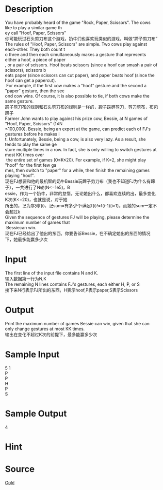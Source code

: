 
# Description

<div class="content"><div>You have probably heard of the game &#34;Rock, Paper, Scissors&#34;. The cows like to play a similar game th</div>
<div>ey call &#34;Hoof, Paper, Scissors&#34;</div>
<div>你可能玩过石头剪刀布这个游戏，奶牛们也喜欢玩类似的游戏，叫做“蹄子剪刀布”</div>
<div>The rules of &#34;Hoof, Paper, Scissors&#34; are simple. Two cows play against each-other. They both count t</div>
<div>o three and then each simultaneously makes a gesture that represents either a hoof, a piece of paper</div>
<div>, or a pair of scissors. Hoof beats scissors (since a hoof can smash a pair of scissors), scissors b</div>
<div>eats paper (since scissors can cut paper), and paper beats hoof (since the hoof can get a papercut).</div>
<div> For example, if the first cow makes a &#34;hoof&#34; gesture and the second a &#34;paper&#34; gesture, then the sec</div>
<div>ond cow wins. Of course, it is also possible to tie, if both cows make the same gesture.</div>
<div></div>
<div>蹄子剪刀布的规则和石头剪刀布的规则是一样的，蹄子踩碎剪刀，剪刀剪布，布包蹄子</div>
<div></div>
<div>Farmer John wants to play against his prize cow, Bessie, at N games of &#34;Hoof, Paper, Scissors&#34; (1≤N</div>
<div>≤100,000). Bessie, being an expert at the game, can predict each of FJ&#39;s gestures before he makes i</div>
<div>t. Unfortunately, Bessie, being a cow, is also very lazy. As a result, she tends to play the same ge</div>
<div>sture multiple times in a row. In fact, she is only willing to switch gestures at most KK times over</div>
<div> the entire set of games (0≤K≤20). For example, if K=2, she might play &#34;hoof&#34; for the first few ga</div>
<div>mes, then switch to &#34;paper&#34; for a while, then finish the remaining games playing &#34;hoof&#34;.</div>
<div></div>
<div>现在FJ想要和他的最机智的奶牛Bessie玩蹄子剪刀布（我也不知道FJ为什么有蹄子），一共进行了N轮(N&lt;=1e5)，B</div>
<div>essie，作为一个奶牛，非常的怠惰，无论她出什么，都喜欢连续的出，最多变化K次(K&lt;=20)，也就是说，对于她</div>
<div>所出的，记为序列f(i)，记sum=有多少个i满足f(i)!=f(i-1)(i&gt;1)，而她的sum一定不会超过k</div>
<div>Given the sequence of gestures FJ will be playing, please determine the maximum number of games that</div>
<div> Bessiecan win.</div>
<div></div>
<div>现在FJ已经给出了他出的东西，你要告诉Bessie，在不确定她出的东西的情况下，她最多能赢多少次</div>
<div></div>
<p></p></div>

# Input

<div class="content"><div>The first line of the input file contains N and K.</div>
<div>输入数据第一行为N,K</div>
<div>The remaining N lines contains FJ&#39;s gestures, each either H, P, or S</div>
<div>接下来N行表示FJ所出的东西，H表示hoof,P表示paper,S表示Scissors</div>
<div></div>
<p></p></div>

# Output

<div class="content"><div></div>
<div>
<div>Print the maximum number of games Bessie can win, given that she can only change gestures at most KK times.</div>
<div>输出在变化不超过K次的前提下，最多能赢多少次</div>
</div>
<div></div>
<p></p></div>

# Sample Input

<div class="content"><span class="sampledata">5 1<br/>
P<br/>
P<br/>
H<br/>
P<br/>
S</span></div>

# Sample Output

<div class="content"><span class="sampledata">4</span></div>

# Hint

<div class="content"><p></p></div>

# Source

<div class="content"><p><a href="problemset.php?search=Gold">Gold</a></p></div>

